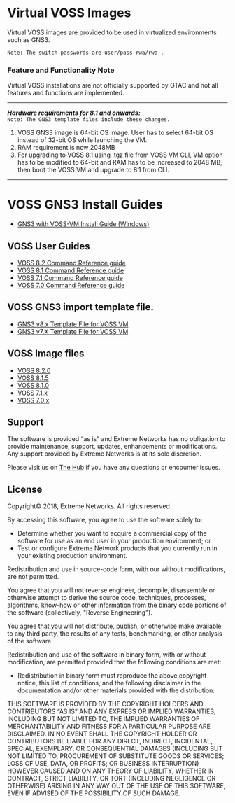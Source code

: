 # Virtual VOSS Images
Virtual VOSS images are provided to be used in virtualized environments such as GNS3.

```Note: The switch passwords are user/pass rwa/rwa .```


### Feature and Functionality Note
Virtual VOSS installations are not officially supported by GTAC and not all features and functions are implemented.

---
***Hardware requirements for 8.1 and onwards:***  
```Note: The GNS3 template files include these changes.```
1.	VOSS GNS3 image is 64-bit OS image. User has to select 64-bit OS instead of 32-bit OS while launching the VM.
2.	RAM requirement is now 2048MB
3.	For upgrading to VOSS 8.1 using .tgz file from VOSS VM CLI, VM option has to be modified to 64-bit and RAM has to be increased to 2048 MB, then boot the VOSS VM and upgrade to 8.1 from CLI.
---


# VOSS GNS3 Install Guides
* [GNS3 with VOSS-VM Install Guide (Windows)](GNS3_VOSS-VM_Guide.md)

## VOSS User Guides
* [VOSS 8.2 Command Reference guide](https://documentation.extremenetworks.com/VOSS/SW/82x/CLIRefVOSS_8.2_CRG.pdf)
* [VOSS 8.1 Command Reference guide](https://documentation.extremenetworks.com/VOSS/SW/81x/9035871_CLIRefVOSS_8.1_CRG.pdf)
* [VOSS 7.1 Command Reference guide](https://documentation.extremenetworks.com/VOSS/SW/71x/9035528_CLIRefVOSS_7.1_CRG.pdf)
* [VOSS 7.0 Command Reference guide](http://documentation.extremenetworks.com/VOSS/SW/70x/9035339_CLIRefVOSS_7.0_CRG.pdf)

## VOSS GNS3 import template file.
* [GNS3 v8.x Template File for VOSS VM](VOSSGNS3.8.X.gns3a?raw=true)
* [GNS3 v7.X Template File for VOSS VM](VOSSGNS3.7.X.gns3a?raw=true)


## VOSS Image files
* [VOSS 8.2.0](https://akamai-ep.extremenetworks.com/Extreme_P/github-en/Virtual_VOSS/VOSSGNS3.8.2.0.0.qcow2)
* [VOSS 8.1.5](https://akamai-ep.extremenetworks.com/Extreme_P/github-en/Virtual_VOSS/VOSSGNS3.8.1.5.0.qcow2)
* [VOSS 8.1.0](https://akamai-ep.extremenetworks.com/Extreme_P/github-en/Virtual_VOSS/VOSSGNS3.8.1.0.0.qcow2)
* [VOSS 7.1.x](https://akamai-ep.extremenetworks.com/Extreme_P/github-en/Virtual_VOSS/VOSSGNS3.7.1.0.0.qcow2)
* [VOSS 7.0.x](https://akamai-ep.extremenetworks.com/Extreme_P/github-en/Virtual_VOSS/VOSSGNS3.7.0.0.0.img)





## Support
The software is provided “as is” and Extreme Networks has no obligation to provide maintenance, support, updates, enhancements or modifications.  Any support provided by Extreme Networks is at its sole discretion.  

Please visit us on [The Hub](https://community.extremenetworks.com/extreme) if you have any questions or encounter issues.

## License
Copyright© 2018, Extreme Networks. All rights reserved.

By accessing this software, you agree to use the software solely to:

* Determine whether you want to acquire a commercial copy of the software for use as an end user in your production environment; or
* Test or configure Extreme Network products that you currently run in your existing production environment.

Redistribution and use in source-code form, with our without modifications, are not permitted.

You agree that you will not reverse engineer, decompile, disassemble or otherwise attempt to derive the source code, techniques, processes, algorithms, know-how or other information from the binary code portions of the software (collectively, "Reverse Engineering").

You agree that you will not distribute, publish, or otherwise make available to any third party, the results of any tests, benchmarking, or other analysis of the software.

Redistribution and use of the software in binary form, with or without modification, are permitted provided that the following conditions are met:

* Redistribution in binary form must reproduce the above copyright notice, this list of conditions, and the following disclaimer in the documentation and/or other materials provided with the distribution:

THIS SOFTWARE IS PROVIDED BY THE COPYRIGHT HOLDERS AND CONTRIBUTORS “AS IS” AND ANY EXPRESS OR IMPLIED WARRANTIES, INCLUDING BUT NOT LIMITED TO, THE IMPLIED WARRANTIES OF MERCHANTABILITY AND FITNESS FOR A PARTICULAR PURPOSE ARE DISCLAIMED. IN NO EVENT SHALL THE COPYRIGHT HOLDER OR CONTRIBUTORS BE LIABLE FOR ANY DIRECT, INDIRECT, INCIDENTAL, SPECIAL, EXEMPLARY, OR CONSEQUENTIAL DAMAGES (INCLUDING BUT NOT LIMITED TO, PROCUREMENT OF SUBSTITUTE GOODS OR SERVICES; LOSS OF USE, DATA, OR PROFITS; OR BUSINESS INTERRUPTION) HOWEVER CAUSED AND ON ANY THEORY OF LIABILITY, WHETHER IN CONTRACT, STRICT LIABILITY, OR TORT (INCLUDING NEGLIGENCE OR OTHERWISE) ARISING IN ANY WAY OUT OF THE USE OF THIS SOFTWARE, EVEN IF ADVISED OF THE POSSIBILITY OF SUCH DAMAGE.
